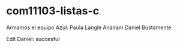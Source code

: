 # com11103-listas-c
Armamos el equipo Azul:
Paula Langle 
Anairam 
Daniel Bustamente

Edit Daniel: succesful
